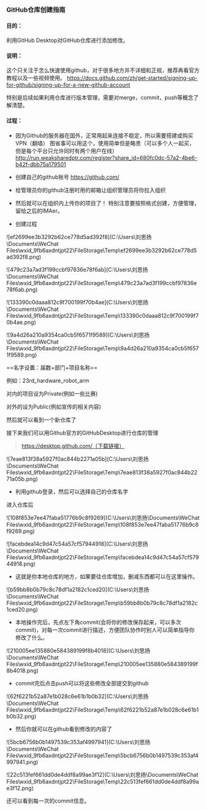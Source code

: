 ### GitHub仓库创建指南

#### 目的：

利用GitHub Desktop对GitHub仓库进行添加修改。

#### 说明：

这个只关注于怎么快速使用github，对于很多地方并不详细和正规，推荐再看官方教程以及一些视频使用。
https://docs.github.com/zh/get-started/signing-up-for-github/signing-up-for-a-new-github-account

特别是后续如果利用仓库进行版本管理，需要对merge，commit，push等概念了解清楚。

#### 过程：

- 因为Github的服务器在国外，正常用起来连接不稳定，所以需要搭建或购买VPN（翻墙）
  图省事可以用这个，使用简单但是略贵（可以多个人一起买，但是每个平台只允许同时有两个用户在线）
  http://run.weaksharedptr.com/register?share_id=680fc0dc-57a2-4be6-b42f-dbb75a179501

- 创建自己的github账号
  https://github.com/
- 给管理员你的github注册时用的邮箱让组织管理员将你拉入组织
- 然后就可以在组织内上传你的项目了！
  特别注意要按照格式创建，方便管理，留给之后的IMAer。
- 创建过程

![ef2699ee3b3292b62ce778d5ad392f8](C:\Users\刘思扬\Documents\WeChat Files\wxid_9fb6axdntjpt22\FileStorage\Temp\ef2699ee3b3292b62ce778d5ad392f8.png)

![479c23a7ad3f199ccbf97836e78f6ab](C:\Users\刘思扬\Documents\WeChat Files\wxid_9fb6axdntjpt22\FileStorage\Temp\479c23a7ad3f199ccbf97836e78f6ab.png)

![133390c0daaa812c9f700199f70b4ae](C:\Users\刘思扬\Documents\WeChat Files\wxid_9fb6axdntjpt22\FileStorage\Temp\133390c0daaa812c9f700199f70b4ae.png)

![9a4d26a210a9354ca0cb5f6571f9589](C:\Users\刘思扬\Documents\WeChat Files\wxid_9fb6axdntjpt22\FileStorage\Temp\9a4d26a210a9354ca0cb5f6571f9589.png)

==名字设置：届数+部门+项目名称==

例如：23rd_hardware_robot_arm

对内的项目设为Private(例如一些比赛)

对外的设为Public(例如宣传的相关内容)

然后就可以看到一个新仓库了



接下来我们可以用Github官方的GitHubDesktop进行仓库的管理

> https://desktop.github.com/（下载链接）

![7eae813f38a5927f0ac844b2271a05b](C:\Users\刘思扬\Documents\WeChat Files\wxid_9fb6axdntjpt22\FileStorage\Temp\7eae813f38a5927f0ac844b2271a05b.png)

- 利用github登录，然后可以选择自己的仓库名字

进入仓库后

![108f853e7ee47faba51776b9c8f9269](C:\Users\刘思扬\Documents\WeChat Files\wxid_9fb6axdntjpt22\FileStorage\Temp\108f853e7ee47faba51776b9c8f9269.png)

![facebdea14c9d47c54a57cf57944918](C:\Users\刘思扬\Documents\WeChat Files\wxid_9fb6axdntjpt22\FileStorage\Temp\facebdea14c9d47c54a57cf57944918.png)

- 这就是你本地仓库的地方，如果要往仓库增加，删减东西都可以在这里操作。

![b59bb8b0b79c8c78df1a2182c1ced20](C:\Users\刘思扬\Documents\WeChat Files\wxid_9fb6axdntjpt22\FileStorage\Temp\b59bb8b0b79c8c78df1a2182c1ced20.png)

- 本地操作完后，先点左下角commit(会将你的修改保存起来，可以多次commit)，对每一次commit进行描述，方便团队协作时别人可以简单指导你修改了什么。

![210005ee135880e584389199f8b4018](C:\Users\刘思扬\Documents\WeChat Files\wxid_9fb6axdntjpt22\FileStorage\Temp\210005ee135880e584389199f8b4018.png)

- commit完后点击push可以将这些修改全部提交到github

![62f6221b52a87e1b028c6e61b1b0b32](C:\Users\刘思扬\Documents\WeChat Files\wxid_9fb6axdntjpt22\FileStorage\Temp\62f6221b52a87e1b028c6e61b1b0b32.png)

- 然后你就可以在github看到修改的内容了

![5bcb6756b0b1497539c353af4997941](C:\Users\刘思扬\Documents\WeChat Files\wxid_9fb6axdntjpt22\FileStorage\Temp\5bcb6756b0b1497539c353af4997941.png)

![22c513fef661dd0de4ddf8a99ae3f12](C:\Users\刘思扬\Documents\WeChat Files\wxid_9fb6axdntjpt22\FileStorage\Temp\22c513fef661dd0de4ddf8a99ae3f12.png)

还可以看到每一次的commit信息。

